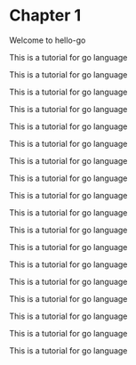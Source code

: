 # Chapter 1
Welcome to hello-go

This is a tutorial for go language  

This is a tutorial for go language  

This is a tutorial for go language  

This is a tutorial for go language  

This is a tutorial for go language  

This is a tutorial for go language  

This is a tutorial for go language  

This is a tutorial for go language  

This is a tutorial for go language  

This is a tutorial for go language  

This is a tutorial for go language  

This is a tutorial for go language  

This is a tutorial for go language  

This is a tutorial for go language  

This is a tutorial for go language  

This is a tutorial for go language  

This is a tutorial for go language  

This is a tutorial for go language  









